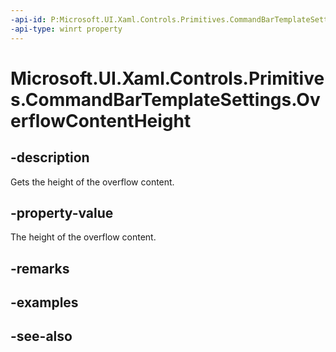 ```yaml
---
-api-id: P:Microsoft.UI.Xaml.Controls.Primitives.CommandBarTemplateSettings.OverflowContentHeight
-api-type: winrt property
---
```


<!-- Property syntax
public double OverflowContentHeight { get; }
-->

# Microsoft.UI.Xaml.Controls.Primitives.CommandBarTemplateSettings.OverflowContentHeight

## -description
Gets the height of the overflow content.

## -property-value
The height of the overflow content.

## -remarks

## -examples

## -see-also
